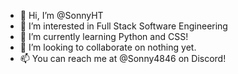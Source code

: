 - 👋 Hi, I’m @SonnyHT
- 👀 I’m interested in Full Stack Software Engineering
- 🌱 I’m currently learning Python and CSS!
- 💞️ I’m looking to collaborate on nothing yet.
- 📫 You can reach me at @Sonny4846 on Discord!

<!---
SonnyHT/SonnyHT is a ✨ special ✨ repository because its `README.md` (this file) appears on your GitHub profile.
You can click the Preview link to take a look at your changes.
--->
